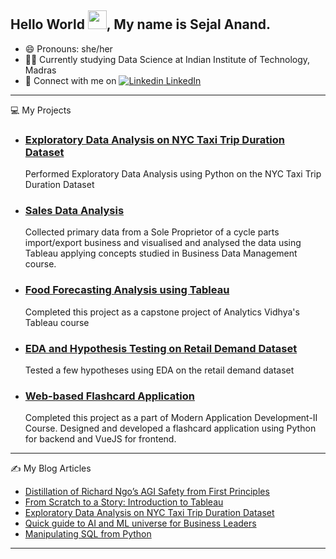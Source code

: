 ## Hello World <img src="https://raw.githubusercontent.com/MartinHeinz/MartinHeinz/master/wave.gif" width="30px">, My name is Sejal Anand.

- 😄 Pronouns: she/her 
- 👩‍🎓 Currently studying Data Science at Indian Institute of Technology, Madras
- 💬 Connect with me on [![Linkedin](https://i.stack.imgur.com/gVE0j.png) LinkedIn](https://www.linkedin.com/in/sejal-anand/)

---

💻 My Projects

- ### [Exploratory Data Analysis on NYC Taxi Trip Duration Dataset](https://github.com/sejalanand23/Exploratory-Data-Analysis-on-NYC-Taxi-Trip-Duration-Dataset)
  Performed Exploratory Data Analysis using Python on the NYC Taxi Trip Duration Dataset

- ### [Sales Data Analysis](https://public.tableau.com/app/profile/sejal.anand/viz/shared/SF5HZNJY9) 
  Collected primary data from a Sole Proprietor of a cycle parts import/export business and visualised and analysed the data using Tableau applying concepts studied in Business Data Management course.
  
- ### [Food Forecasting Analysis using Tableau](https://public.tableau.com/app/profile/sejal.anand/viz/DemandForecasting_16079589623250/DemandStoryboard)
  Completed this project as a capstone project of Analytics Vidhya's Tableau course
  
- ### [EDA and Hypothesis Testing on Retail Demand Dataset](https://github.com/sejalanand23/Hypothesis-Testing-on-Retail-Demand-Dataset)
  Tested a few hypotheses using EDA on the retail demand dataset
  
- ### [Web-based Flashcard Application](https://github.com/sejalanand23/Flashcard-Application)
  Completed this project as a part of Modern Application Development-II Course. Designed and developed a flashcard application using Python for backend and  VueJS for frontend.
  
---
✍️ My Blog Articles

- [Distillation of Richard Ngo’s AGI Safety from First Principles](https://www.analyticsvidhya.com/blog/2022/06/distillation-of-richard-ngos-artificial-general-intelligence-safety/)
- [From Scratch to a Story: Introduction to Tableau](https://www.analyticsvidhya.com/blog/2021/04/from-scratch-to-a-story-introduction-to-tableau/) 
- [Exploratory Data Analysis on NYC Taxi Trip Duration Dataset](https://www.analyticsvidhya.com/blog/2021/01/exploratory-data-analysis-on-nyc-taxi-trip-duration-dataset/)
- [Quick guide to AI and ML universe for Business Leaders](https://www.analyticsvidhya.com/blog/2021/03/quick-guide-to-ai-and-ml-universe-for-business-leaders/)
- [Manipulating SQL from Python](https://www.analyticsvidhya.com/blog/2020/11/manipulating-sql-from-python/)

---


<!--
**sejalanand23/sejalanand23** is a ✨ _special_ ✨ repository because its `README.md` (this file) appears on your GitHub profile.

Here are some ideas to get you started:

- 🔭 I’m currently working on ...
- 🌱 I’m currently learning ...
- 👯 I’m looking to collaborate on ...
- 🤔 I’m looking for help with ...
- 💬 Ask me about ...
- 📫 How to reach me: ...
- 😄 Pronouns: ...
- ⚡ Fun fact: ...
-->
